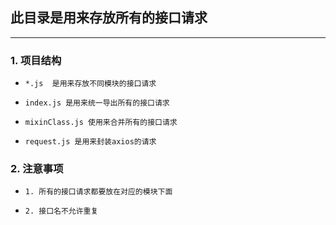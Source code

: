 ## 此目录是用来存放所有的接口请求    
*****************
### 1. 项目结构

*     *.js  是用来存放不同模块的接口请求              
*     index.js 是用来统一导出所有的接口请求
*     mixinClass.js 使用来合并所有的接口请求
*     request.js 是用来封装axios的请求

### 2. 注意事项
*     1. 所有的接口请求都要放在对应的模块下面
*     2. 接口名不允许重复


